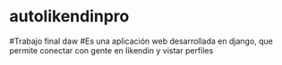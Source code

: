 # autolikendinpro
#Trabajo final daw
#Es una aplicación web desarrollada en django, que permite conectar con gente en likendin y vistar perfiles
